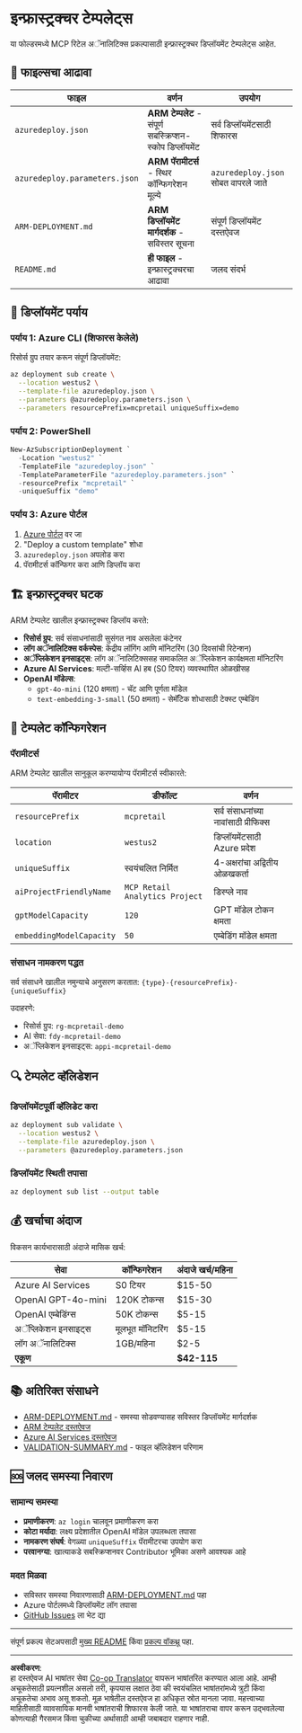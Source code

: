 <!--
CO_OP_TRANSLATOR_METADATA:
{
  "original_hash": "09c7975912db719927ad32946b55e621",
  "translation_date": "2025-09-30T13:24:08+00:00",
  "source_file": "azd/infra/README.md",
  "language_code": "mr"
}
-->
# इन्फ्रास्ट्रक्चर टेम्पलेट्स

या फोल्डरमध्ये MCP रिटेल अॅनालिटिक्स प्रकल्पासाठी इन्फ्रास्ट्रक्चर डिप्लॉयमेंट टेम्पलेट्स आहेत.

## 📁 फाइल्सचा आढावा

| फाइल | वर्णन | उपयोग |
|------|-------------|----------|
| `azuredeploy.json` | **ARM टेम्पलेट** - संपूर्ण सबस्क्रिप्शन-स्कोप डिप्लॉयमेंट | सर्व डिप्लॉयमेंटसाठी शिफारस |
| `azuredeploy.parameters.json` | **ARM पॅरामीटर्स** - स्थिर कॉन्फिगरेशन मूल्ये | `azuredeploy.json` सोबत वापरले जाते |
| `ARM-DEPLOYMENT.md` | **ARM डिप्लॉयमेंट मार्गदर्शक** - सविस्तर सूचना | संपूर्ण डिप्लॉयमेंट दस्तऐवज |
| `README.md` | **ही फाइल** - इन्फ्रास्ट्रक्चरचा आढावा | जलद संदर्भ |

## 🚀 डिप्लॉयमेंट पर्याय

### पर्याय 1: Azure CLI (शिफारस केलेले)
रिसोर्स ग्रुप तयार करून संपूर्ण डिप्लॉयमेंट:
```bash
az deployment sub create \
  --location westus2 \
  --template-file azuredeploy.json \
  --parameters @azuredeploy.parameters.json \
  --parameters resourcePrefix=mcpretail uniqueSuffix=demo
```

### पर्याय 2: PowerShell
```powershell
New-AzSubscriptionDeployment `
  -Location "westus2" `
  -TemplateFile "azuredeploy.json" `
  -TemplateParameterFile "azuredeploy.parameters.json" `
  -resourcePrefix "mcpretail" `
  -uniqueSuffix "demo"
```

### पर्याय 3: Azure पोर्टल
1. [Azure पोर्टल](https://portal.azure.com) वर जा
2. "Deploy a custom template" शोधा
3. `azuredeploy.json` अपलोड करा
4. पॅरामीटर्स कॉन्फिगर करा आणि डिप्लॉय करा

## 🏗️ इन्फ्रास्ट्रक्चर घटक

ARM टेम्पलेट खालील इन्फ्रास्ट्रक्चर डिप्लॉय करते:

- **रिसोर्स ग्रुप**: सर्व संसाधनांसाठी सुसंगत नाव असलेला कंटेनर
- **लॉग अॅनालिटिक्स वर्कस्पेस**: केंद्रीय लॉगिंग आणि मॉनिटरिंग (30 दिवसांची रिटेन्शन)
- **अॅप्लिकेशन इनसाइट्स**: लॉग अॅनालिटिक्ससह समाकलित अॅप्लिकेशन कार्यक्षमता मॉनिटरिंग
- **Azure AI Services**: मल्टी-सर्व्हिस AI हब (S0 टियर) व्यवस्थापित ओळखीसह
- **OpenAI मॉडेल्स**:
  - `gpt-4o-mini` (120 क्षमता) - चॅट आणि पूर्णता मॉडेल
  - `text-embedding-3-small` (50 क्षमता) - सेमॅंटिक शोधासाठी टेक्स्ट एम्बेडिंग

## 🔧 टेम्पलेट कॉन्फिगरेशन

### पॅरामीटर्स
ARM टेम्पलेट खालील सानुकूल करण्यायोग्य पॅरामीटर्स स्वीकारते:

| पॅरामीटर | डीफॉल्ट | वर्णन |
|-----------|---------|-------------|
| `resourcePrefix` | `mcpretail` | सर्व संसाधनांच्या नावांसाठी प्रीफिक्स |
| `location` | `westus2` | डिप्लॉयमेंटसाठी Azure प्रदेश |
| `uniqueSuffix` | स्वयंचलित निर्मित | 4-अक्षरांचा अद्वितीय ओळखकर्ता |
| `aiProjectFriendlyName` | `MCP Retail Analytics Project` | डिस्प्ले नाव |
| `gptModelCapacity` | `120` | GPT मॉडेल टोकन क्षमता |
| `embeddingModelCapacity` | `50` | एम्बेडिंग मॉडेल क्षमता |

### संसाधन नामकरण पद्धत
सर्व संसाधने खालील नमुन्याचे अनुसरण करतात: `{type}-{resourcePrefix}-{uniqueSuffix}`

उदाहरणे:
- रिसोर्स ग्रुप: `rg-mcpretail-demo`
- AI सेवा: `fdy-mcpretail-demo`
- अॅप्लिकेशन इनसाइट्स: `appi-mcpretail-demo`

## 🔍 टेम्पलेट व्हॅलिडेशन

### डिप्लॉयमेंटपूर्वी व्हॅलिडेट करा
```bash
az deployment sub validate \
  --location westus2 \
  --template-file azuredeploy.json \
  --parameters @azuredeploy.parameters.json
```

### डिप्लॉयमेंट स्थिती तपासा
```bash
az deployment sub list --output table
```


## 💰 खर्चाचा अंदाज

विकसन कार्यभारासाठी अंदाजे मासिक खर्च:

| सेवा | कॉन्फिगरेशन | अंदाजे खर्च/महिना |
|---------|---------------|-----------------|
| Azure AI Services | S0 टियर | $15-50 |
| OpenAI GPT-4o-mini | 120K टोकन्स | $15-30 |
| OpenAI एम्बेडिंग्स | 50K टोकन्स | $5-15 |
| अॅप्लिकेशन इनसाइट्स | मूलभूत मॉनिटरिंग | $5-15 |
| लॉग अॅनालिटिक्स | 1GB/महिना | $2-5 |
| **एकूण** | | **$42-115** |

## 📚 अतिरिक्त संसाधने

- [ARM-DEPLOYMENT.md](./ARM-DEPLOYMENT.md) - समस्या सोडवण्यासह सविस्तर डिप्लॉयमेंट मार्गदर्शक
- [ARM टेम्पलेट दस्तऐवज](https://docs.microsoft.com/en-us/azure/azure-resource-manager/templates/)
- [Azure AI Services दस्तऐवज](https://docs.microsoft.com/en-us/azure/cognitive-services/)
- [VALIDATION-SUMMARY.md](./VALIDATION-SUMMARY.md) - फाइल व्हॅलिडेशन परिणाम

## 🆘 जलद समस्या निवारण

### सामान्य समस्या
- **प्रमाणीकरण**: `az login` चालवून प्रमाणीकरण करा
- **कोटा मर्यादा**: लक्ष्य प्रदेशातील OpenAI मॉडेल उपलब्धता तपासा
- **नामकरण संघर्ष**: वेगळ्या `uniqueSuffix` पॅरामीटरचा उपयोग करा
- **परवानग्या**: खात्याकडे सबस्क्रिप्शनवर Contributor भूमिका असणे आवश्यक आहे

### मदत मिळवा
- सविस्तर समस्या निवारणासाठी [ARM-DEPLOYMENT.md](./ARM-DEPLOYMENT.md) पहा
- Azure पोर्टलमध्ये डिप्लॉयमेंट लॉग तपासा
- [GitHub Issues](https://github.com/microsoft/MCP-Server-and-PostgreSQL-Sample-Retail/issues) ला भेट द्या

---

संपूर्ण प्रकल्प सेटअपसाठी [मुख्य README](../../README.md) किंवा [प्रकल्प वॉकथ्रू](../../walkthrough/README.md) पहा.

---

**अस्वीकरण**:  
हा दस्तऐवज AI भाषांतर सेवा [Co-op Translator](https://github.com/Azure/co-op-translator) वापरून भाषांतरित करण्यात आला आहे. आम्ही अचूकतेसाठी प्रयत्नशील असलो तरी, कृपयास लक्षात ठेवा की स्वयंचलित भाषांतरांमध्ये त्रुटी किंवा अचूकतेचा अभाव असू शकतो. मूळ भाषेतील दस्तऐवज हा अधिकृत स्रोत मानला जावा. महत्त्वाच्या माहितीसाठी व्यावसायिक मानवी भाषांतराची शिफारस केली जाते. या भाषांतराचा वापर करून उद्भवलेल्या कोणत्याही गैरसमज किंवा चुकीच्या अर्थासाठी आम्ही जबाबदार राहणार नाही.